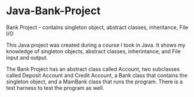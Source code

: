 # Java-Bank-Project
Bank Project - contains singleton object, abstract classes, inheritance, File I/O


This Java project was created during a course I took in Java. It shows my knowledge of singleton objects, abstract classes, inherintance, and File input and output. 

The Bank Project has an abstract class called Account, two subclasses called Deposit Account and Credit Account, a Bank class that contains the singleton object, and a MainBank class 
that runs the program. There is a test harness to test the program as well. 
